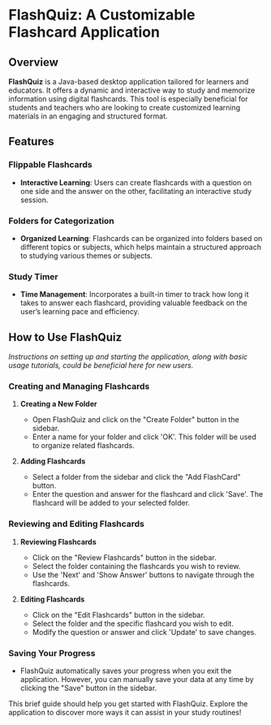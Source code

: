 # FlashQuiz: A Customizable Flashcard Application

## Overview
**FlashQuiz** is a Java-based desktop application tailored for learners and educators. It offers a dynamic and interactive way to study and memorize information using digital flashcards. This tool is especially beneficial for students and teachers who are looking to create customized learning materials in an engaging and structured format.

## Features

### Flippable Flashcards
- **Interactive Learning**: Users can create flashcards with a question on one side and the answer on the other, facilitating an interactive study session.

### Folders for Categorization
- **Organized Learning**: Flashcards can be organized into folders based on different topics or subjects, which helps maintain a structured approach to studying various themes or subjects.

### Study Timer
- **Time Management**: Incorporates a built-in timer to track how long it takes to answer each flashcard, providing valuable feedback on the user’s learning pace and efficiency.

## How to Use FlashQuiz
*Instructions on setting up and starting the application, along with basic usage tutorials, could be beneficial here for new users.*
### Creating and Managing Flashcards

1. **Creating a New Folder**
    - Open FlashQuiz and click on the "Create Folder" button in the sidebar.
    - Enter a name for your folder and click 'OK'. This folder will be used to organize related flashcards.

2. **Adding Flashcards**
    - Select a folder from the sidebar and click the "Add FlashCard" button.
    - Enter the question and answer for the flashcard and click 'Save'. The flashcard will be added to your selected folder.

### Reviewing and Editing Flashcards

1. **Reviewing Flashcards**
    - Click on the "Review Flashcards" button in the sidebar.
    - Select the folder containing the flashcards you wish to review.
    - Use the 'Next' and 'Show Answer' buttons to navigate through the flashcards.

2. **Editing Flashcards**
    - Click on the "Edit Flashcards" button in the sidebar.
    - Select the folder and the specific flashcard you wish to edit.
    - Modify the question or answer and click 'Update' to save changes.

### Saving Your Progress

- FlashQuiz automatically saves your progress when you exit the application. However, you can manually save your data at any time by clicking the "Save" button in the sidebar.

This brief guide should help you get started with FlashQuiz. Explore the application to discover more ways it can assist in your study routines!

